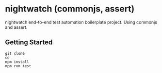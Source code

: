 # nightwatch (commonjs, assert)
nightwatch end-to-end test automation boilerplate project. Using commonjs and assert.

## Getting Started 

    git clone 
    cd 
    npm install 
    npm run test
